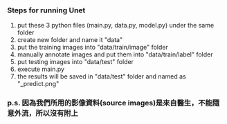 ### Steps for running Unet 
1. put these 3 python files (main.py, data.py, model.py) under the same folder
2. create new folder and name it "data"
3. put the training images into "data/train/image" folder
4. manually annotate images and put them into "data/train/label" folder
5. put testing images into "data/test" folder
6. execute main.py
7. the results will be saved in "data/test" folder and named as "_predict.png"

### p.s. 因為我們所用的影像資料(source images)是來自醫生，不能隨意外流，所以沒有附上